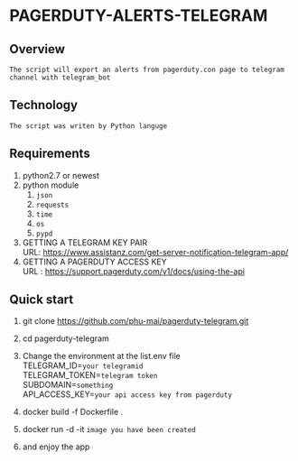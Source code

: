 # PAGERDUTY-ALERTS-TELEGRAM
## Overview

    The script will export an alerts from pagerduty.con page to telegram channel with telegram_bot
## Technology

    The script was writen by Python languge
## Requirements

1. python2.7 or newest
2. python module
    1. `json`
    2. `requests`
    3. `time`
    4. `os`
    5. `pypd`
3. GETTING A TELEGRAM KEY PAIR  
    URL: https://www.assistanz.com/get-server-notification-telegram-app/
4. GETTING A PAGERDUTY ACCESS KEY  
    URL : https://support.pagerduty.com/v1/docs/using-the-api

## Quick start

1. git clone https://github.com/phu-mai/pagerduty-telegram.git

2. cd pagerduty-telegram

3. Change the environment at the list.env file  
    TELEGRAM_ID=`your telegramid`  
    TELEGRAM_TOKEN=`telegram token`  
    SUBDOMAIN=`something`  
    API_ACCESS_KEY=`your api access key from pagerduty`  

4. docker build  -f Dockerfile .

5. docker run -d -it `image you have been created`

6. and enjoy the app